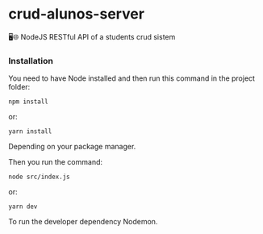 # crud-alunos-server
🖥🌐 NodeJS RESTful API of a students crud sistem

### Installation

You need to have Node installed and then run this command in the project folder:

```
npm install
```
or:
```
yarn install
```
Depending on your package manager.

Then you run the command: 
```
node src/index.js
```
or: 
```
yarn dev
```
To run the developer dependency Nodemon.
